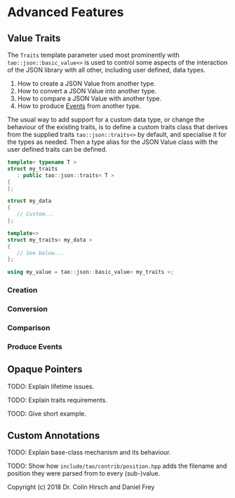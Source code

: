 # Advanced Features

## Value Traits

The `Traits` template parameter used most prominently with `tao::json::basic_value<>` is used to control some aspects of the interaction of the JSON library with all other, including user defined, data types.

1. How to create a JSON Value from another type.
2. How to convert a JSON Value into another type.
3. How to compare a JSON Value with another type.
4. How to produce [Events](Events-Interface.md) from another type.

The usual way to add support for a custom data type, or change the behaviour of the existing traits, is to define a custom traits class that derives from the supplied traits `tao::json::traits<>` by default, and specialise it for the types as needed. Then a type alias for the JSON Value class with the user defined traits can be defined.

```c++
template< typename T >
struct my_traits
   : public tao::json::traits< T >
{
};

struct my_data
{
   // Custom...
};

template<>
struct my_traits< my_data >
{
   // See below...
};

using my_value = tao::json::basic_value< my_traits >;
```

### Creation

### Conversion

### Comparison

### Produce Events

## Opaque Pointers

TODO: Explain lifetime issues.

TODO: Explain traits requirements.

TOOD: Give short example.

## Custom Annotations

TODO: Explain base-class mechanism and its behaviour.

TODO: Show how `include/tao/contrib/position.hpp` adds the filename and position they were parsed from to every (sub-)value.

Copyright (c) 2018 Dr. Colin Hirsch and Daniel Frey
